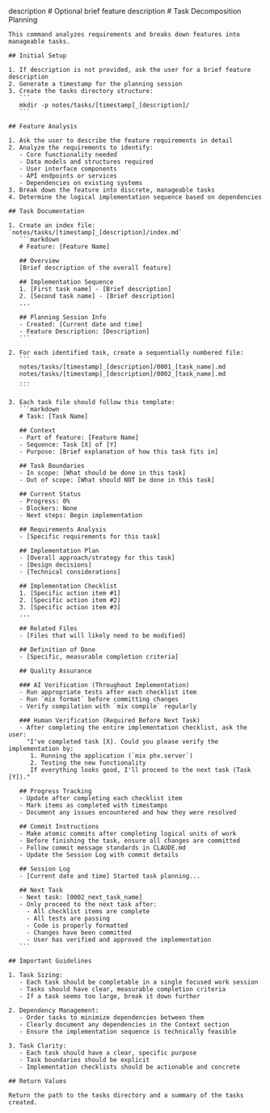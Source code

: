 <prompt>
  <params>
    description # Optional brief feature description
  </params>

  <instructions>
    # Task Decomposition Planning
    
    This command analyzes requirements and breaks down features into manageable tasks.
    
    ## Initial Setup
    
    1. If description is not provided, ask the user for a brief feature description
    2. Generate a timestamp for the planning session
    3. Create the tasks directory structure:
       ```
       mkdir -p notes/tasks/[timestamp]_[description]/
       ```
    
    ## Feature Analysis
    
    1. Ask the user to describe the feature requirements in detail
    2. Analyze the requirements to identify:
       - Core functionality needed
       - Data models and structures required
       - User interface components
       - API endpoints or services
       - Dependencies on existing systems
    3. Break down the feature into discrete, manageable tasks
    4. Determine the logical implementation sequence based on dependencies
    
    ## Task Documentation
    
    1. Create an index file: `notes/tasks/[timestamp]_[description]/index.md`
       ```markdown
       # Feature: [Feature Name]
       
       ## Overview
       [Brief description of the overall feature]
       
       ## Implementation Sequence
       1. [First task name] - [Brief description]
       2. [Second task name] - [Brief description]
       ...
       
       ## Planning Session Info
       - Created: [Current date and time]
       - Feature Description: [Description]
       ```
    
    2. For each identified task, create a sequentially numbered file:
       ```
       notes/tasks/[timestamp]_[description]/0001_[task_name].md
       notes/tasks/[timestamp]_[description]/0002_[task_name].md
       ...
       ```
    
    3. Each task file should follow this template:
       ```markdown
       # Task: [Task Name]
       
       ## Context
       - Part of feature: [Feature Name]
       - Sequence: Task [X] of [Y]
       - Purpose: [Brief explanation of how this task fits in]
       
       ## Task Boundaries
       - In scope: [What should be done in this task]
       - Out of scope: [What should NOT be done in this task]
       
       ## Current Status
       - Progress: 0%
       - Blockers: None
       - Next steps: Begin implementation
       
       ## Requirements Analysis
       - [Specific requirements for this task]
       
       ## Implementation Plan
       - [Overall approach/strategy for this task]
       - [Design decisions]
       - [Technical considerations]
       
       ## Implementation Checklist
       1. [Specific action item #1] 
       2. [Specific action item #2]
       3. [Specific action item #3]
       ...
       
       ## Related Files
       - [Files that will likely need to be modified]
       
       ## Definition of Done
       - [Specific, measurable completion criteria]
       
       ## Quality Assurance
       
       ### AI Verification (Throughout Implementation)
       - Run appropriate tests after each checklist item
       - Run `mix format` before committing changes
       - Verify compilation with `mix compile` regularly
       
       ### Human Verification (Required Before Next Task)
       - After completing the entire implementation checklist, ask the user:
         "I've completed task [X]. Could you please verify the implementation by:
          1. Running the application (`mix phx.server`)
          2. Testing the new functionality
          If everything looks good, I'll proceed to the next task (Task [Y])."
       
       ## Progress Tracking
       - Update after completing each checklist item
       - Mark items as completed with timestamps
       - Document any issues encountered and how they were resolved
       
       ## Commit Instructions
       - Make atomic commits after completing logical units of work
       - Before finishing the task, ensure all changes are committed
       - Follow commit message standards in CLAUDE.md
       - Update the Session Log with commit details
       
       ## Session Log
       - [Current date and time] Started task planning...
       
       ## Next Task
       - Next task: [0002_next_task_name]
       - Only proceed to the next task after:
         - All checklist items are complete
         - All tests are passing
         - Code is properly formatted
         - Changes have been committed
         - User has verified and approved the implementation
       ```
    
    ## Important Guidelines
    
    1. Task Sizing:
       - Each task should be completable in a single focused work session
       - Tasks should have clear, measurable completion criteria
       - If a task seems too large, break it down further
    
    2. Dependency Management:
       - Order tasks to minimize dependencies between them
       - Clearly document any dependencies in the Context section
       - Ensure the implementation sequence is technically feasible
    
    3. Task Clarity:
       - Each task should have a clear, specific purpose
       - Task boundaries should be explicit
       - Implementation checklists should be actionable and concrete
    
    ## Return Values
    
    Return the path to the tasks directory and a summary of the tasks created.
  </instructions>
</prompt>